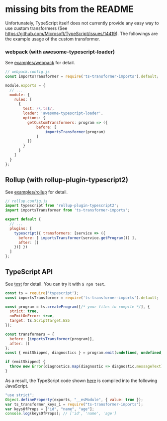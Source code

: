 # missing bits from the README


Unfortunately, TypeScript itself does not currently provide any easy way to use custom transformers (See https://github.com/Microsoft/TypeScript/issues/14419).
The followings are the example usage of the custom transformer.

### webpack (with awesome-typescript-loader)

See [examples/webpack](examples/webpack) for detail.

```js
// webpack.config.js
const importsTransformer = require('ts-transformer-imports').default;

module.exports = {
  // ...
  module: {
    rules: [
      {
        test: /\.ts$/,
        loader: 'awesome-typescript-loader',
        options: {
          getCustomTransformers: program => ({
              before: [
                  importsTransformer(program)
              ]
          })
        }
      }
    ]
  }
};

```

## Rollup (with rollup-plugin-typescript2)

See [examples/rollup](examples/rollup) for detail.

```js
// rollup.config.js
import typescript from 'rollup-plugin-typescript2';
import importsTransformer from 'ts-transformer-imports';

export default {
  // ...
  plugins: [
    typescript({ transformers: [service => ({
      before: [ importsTransformer(service.getProgram()) ],
      after: []
    })] })
  ]
};

```

## TypeScript API

See [test](test) for detail.
You can try it with `$ npm test`.

```js
const ts = require('typescript');
const importsTransformer = require('ts-transformer-imports').default;

const program = ts.createProgram([/* your files to compile */], {
  strict: true,
  noEmitOnError: true,
  target: ts.ScriptTarget.ES5
});

const transformers = {
  before: [importsTransformer(program)],
  after: []
};
const { emitSkipped, diagnostics } = program.emit(undefined, undefined, undefined, false, transformers);

if (emitSkipped) {
  throw new Error(diagnostics.map(diagnostic => diagnostic.messageText).join('\n'));
}
```

As a result, the TypeScript code shown [here](#how-to-use-keys) is compiled into the following JavaScript.

```js
"use strict";
Object.defineProperty(exports, "__esModule", { value: true });
var ts_transformer_keys_1 = require("ts-transformer-imports");
var keysOfProps = ["id", "name", "age"];
console.log(keysOfProps); // ['id', 'name', 'age']
```
